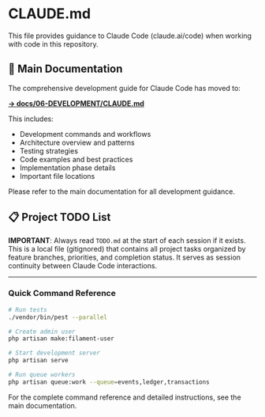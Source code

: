 # CLAUDE.md

This file provides guidance to Claude Code (claude.ai/code) when working with code in this repository.

## 📍 Main Documentation

The comprehensive development guide for Claude Code has moved to:

**[→ docs/06-DEVELOPMENT/CLAUDE.md](docs/06-DEVELOPMENT/CLAUDE.md)**

This includes:
- Development commands and workflows
- Architecture overview and patterns
- Testing strategies
- Code examples and best practices
- Implementation phase details
- Important file locations

Please refer to the main documentation for all development guidance.

## 📋 Project TODO List

**IMPORTANT**: Always read `TODO.md` at the start of each session if it exists. This is a local file (gitignored) that contains all project tasks organized by feature branches, priorities, and completion status. It serves as session continuity between Claude Code interactions.

---

### Quick Command Reference

```bash
# Run tests
./vendor/bin/pest --parallel

# Create admin user
php artisan make:filament-user

# Start development server
php artisan serve

# Run queue workers
php artisan queue:work --queue=events,ledger,transactions
```

For the complete command reference and detailed instructions, see the main documentation.